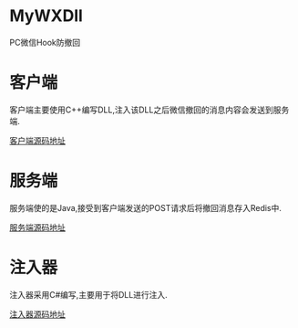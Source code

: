 # MyWXDll
PC微信Hook防撤回

# 客户端
  客户端主要使用C++编写DLL,注入该DLL之后微信撤回的消息内容会发送到服务端.

  [客户端源码地址](https://github.com/yyq-3/MyWXDll.git)

# 服务端
  服务端使的是Java,接受到客户端发送的POST请求后将撤回消息存入Redis中.

  [ 服务端源码地址](https://github.com/yyq-3/WeChatRevokeMsgWeb.git)

# 注入器
  注入器采用C#编写,主要用于将DLL进行注入.

  [注入器源码地址](https://github.com/yyq-3/DllInject.git)
